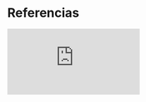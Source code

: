 # Referencias

![Documentación oficial micropython](https://docs.micropython.org/en/latest/index.html)